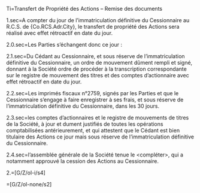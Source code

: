 Ti=Transfert de Propriété des Actions – Remise des documents

1.sec=A compter du jour de l’immatriculation définitive du Cessionnaire au R.C.S. de {Co.RCS.Adr.City}, le transfert de propriété des Actions sera réalisé avec effet rétroactif en date du jour.

2.0.sec=Les Parties s’échangent donc ce jour :

2.1.sec=Du Cédant au Cessionnaire, et sous réserve de l’immatriculation définitive du Cessionnaire, un ordre de mouvement dûment rempli et signé, donnant à la Société ordre de procéder à la transcription correspondante sur le registre de mouvement des titres et des comptes d’actionnaire avec effet rétroactif en date du jour.

2.2.sec=Les imprimés fiscaux n°2759, signés par les Parties et que le Cessionnaire s’engage à faire enregistrer à ses frais, et sous réserve de l’immatriculation définitive du Cessionnaire, dans les 30 jours.

2.3.sec=les comptes d’actionnaires et le registre de mouvements de titres de la Société, à jour et dument justifiés de toutes les opérations comptabilisées antérieurement, et qui attestent que le Cédant est bien titulaire des Actions ce jour mais sous réserve de l’immatriculation définitive du Cessionnaire.

2.4.sec=l’assemblée générale de la Société tenue le <compléter>, qui a notamment approuvé la cession des Actions au Cessionnaire.

2.=[G/Z/ol-i/s4]

=[G/Z/ol-none/s2]
